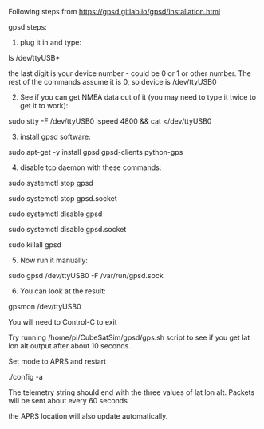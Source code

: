 Following steps from https://gpsd.gitlab.io/gpsd/installation.html

gpsd steps:

1. plug it in and type:

ls /dev/ttyUSB*

the last digit is your device number - could be 0 or 1 or other number.  The rest of the commands assume it is 0, so device is /dev/ttyUSB0

2. See if you can get NMEA data out of it (you may need to type it twice to get it to work):

sudo stty -F /dev/ttyUSB0 ispeed 4800 && cat </dev/ttyUSB0

3. install gpsd software:

sudo apt-get -y install gpsd gpsd-clients python-gps

4. disable tcp daemon with these commands:

sudo systemctl stop gpsd

sudo systemctl stop gpsd.socket

sudo systemctl disable gpsd

sudo systemctl disable gpsd.socket

sudo killall gpsd

5. Now run it manually:

sudo gpsd /dev/ttyUSB0 -F /var/run/gpsd.sock

6. You can look at the result:

gpsmon /dev/ttyUSB0

You will need to Control-C to exit

Try running /home/pi/CubeSatSim/gpsd/gps.sh script to see if you get lat lon alt output after about 10 seconds.

Set mode to APRS and restart

./config -a

The telemetry string should end with the three values of lat lon alt. Packets will be sent about every 60 seconds

the APRS location will also update automatically.



